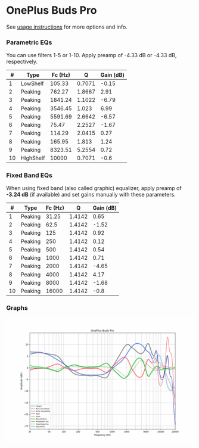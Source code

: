 # OnePlus Buds Pro
See [usage instructions](https://github.com/jaakkopasanen/AutoEq#usage) for more options and info.

### Parametric EQs
You can use filters 1-5 or 1-10. Apply preamp of -4.33 dB or -4.33 dB, respectively.

|   # | Type      |   Fc (Hz) |      Q |   Gain (dB) |
|-----|-----------|-----------|--------|-------------|
|   1 | LowShelf  |    105.33 | 0.7071 |       -0.15 |
|   2 | Peaking   |    762.27 | 1.8667 |        2.91 |
|   3 | Peaking   |   1841.24 | 1.1022 |       -6.79 |
|   4 | Peaking   |   3546.45 | 1.023  |        6.99 |
|   5 | Peaking   |   5591.69 | 2.6642 |       -6.57 |
|   6 | Peaking   |     75.47 | 2.2527 |       -1.67 |
|   7 | Peaking   |    114.29 | 2.0415 |        0.27 |
|   8 | Peaking   |    165.95 | 1.813  |        1.24 |
|   9 | Peaking   |   8323.51 | 5.2554 |        0.72 |
|  10 | HighShelf |  10000    | 0.7071 |       -0.6  |

### Fixed Band EQs
When using fixed band (also called graphic) equalizer, apply preamp of **-3.24 dB** (if available) and set gains manually with these parameters.

|   # | Type    |   Fc (Hz) |      Q |   Gain (dB) |
|-----|---------|-----------|--------|-------------|
|   1 | Peaking |     31.25 | 1.4142 |        0.65 |
|   2 | Peaking |     62.5  | 1.4142 |       -1.52 |
|   3 | Peaking |    125    | 1.4142 |        0.92 |
|   4 | Peaking |    250    | 1.4142 |        0.12 |
|   5 | Peaking |    500    | 1.4142 |        0.54 |
|   6 | Peaking |   1000    | 1.4142 |        0.71 |
|   7 | Peaking |   2000    | 1.4142 |       -4.65 |
|   8 | Peaking |   4000    | 1.4142 |        4.17 |
|   9 | Peaking |   8000    | 1.4142 |       -1.68 |
|  10 | Peaking |  16000    | 1.4142 |       -0.8  |

### Graphs
![](./OnePlus%20Buds%20Pro.png)
